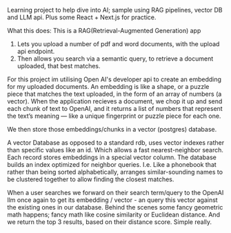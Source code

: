 Learning project to help dive into AI; sample using RAG pipelines, vector DB and LLM api. Plus some React + Next.js for practice.

What this does:
This is a RAG(Retrieval-Augmented Generation) app

1) Lets you upload a number of pdf and word documents, with the upload api endpoint.
2) Then allows you search via a semantic query, to retrieve a document uploaded, that best matches.

For this project im utilising Open AI's developer api to create an embedding for my uploaded documents. An embedding is like a shape, or a puzzle piece that matches the text uploaded, in the form of an array of numbers (a vector). When the application recieves a document, we chop it up and send each chunk of text to OpenAI, and it returns a list of numbers that represent the text’s meaning — like a unique fingerprint or puzzle piece for each one.

We then store those embeddings/chunks in a vector (postgres) database.

A vector Database as opposed to a standard rdb, uses vector indexes rather than specific values like an id. Which allows a fast nearest-neighbor search. Each record stores embeddings in a special vector column. The database builds an index optimized for neighbor queries. I.e. Like a phonebook that rather than being sorted alphabetically, arranges similar-sounding names to be clustered together to allow finding the closest matches.

When a user searches we forward on their search term/query to the OpenAI llm once again to get its embedding / vector -  an query this vector against the existing ones in our database. Behind the scenes some fancy geometric math happens; fancy math like cosine similarity or Euclidean distance. And we return the top 3 results, based on their distance score. Simple really.